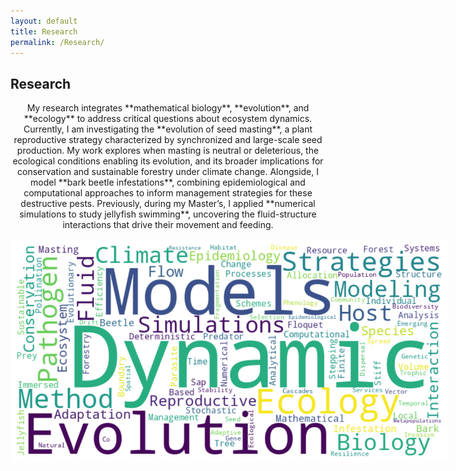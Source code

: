 ```yaml
---
layout: default
title: Research
permalink: /Research/
---
```


## Research
<p align="center">
My research integrates **mathematical biology**, **evolution**, and **ecology** to address critical questions about ecosystem dynamics. Currently, I am investigating the **evolution of seed masting**, a plant reproductive strategy characterized by synchronized and large-scale seed production. My work explores when masting is neutral or deleterious, the ecological conditions enabling its evolution, and its broader implications for conservation and sustainable forestry under climate change. Alongside, I model **bark beetle infestations**, combining epidemiological and computational approaches to inform management strategies for these destructive pests. Previously, during my Master’s, I applied **numerical simulations to study jellyfish swimming**, uncovering the fluid-structure interactions that drive their movement and feeding.
</p>
<img src="/intrests.png" alt="intrests" style="max-width: 700px; margin-bottom: 20px;">
